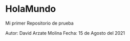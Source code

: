 # HolaMundo
Mi primer Repositorio de prueba

Autor: David Arzate Molina
Fecha: 15 de Agosto del 2021
